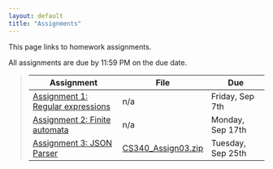 ```yaml
---
layout: default
title: "Assignments"
---
```


This page links to homework assignments.

All assignments are due by 11:59 PM on the due date.

> Assignment | File | Due
> ---------- | ---- | ---
> [Assignment 1: Regular expressions](assign01.html) | n/a | Friday, Sep 7th
> [Assignment 2: Finite automata](assign02.html) | n/a | Monday, Sep 17th
> [Assignment 3: JSON Parser](assign03.html) | [CS340\_Assign03.zip](CS340_Assign03.zip) | Tuesday, Sep 25th


<!--
> [Assignment 4: Clojure MOOC](assign04.html) | n/a | Milestone 1: Friday, Oct 13th<br>Milestone 2: Wednesday, Oct 25th<br>Milestone 3: Wedneday, Nov 1st
> [Assignment 5: Boolean Function Synthesis](assign05.html) | n/a | Wednesday, Nov 8th
> [Assignment 6: Parsing](assign06.html) | [cs340-assign06.zip](cs340-assign06.zip) | Friday, Nov 17th
> [Assignment 7: Abstract Syntax Trees](assign07.html) | [cs340-assign07.zip](cs340-assign07.zip) | Tuesday, Dec 5th
> [Assignment 8: Code Generation](assign08.html) | [cs340-assign08.zip](cs340-assign08.zip) | Tuesday, Dec 12th
-->
